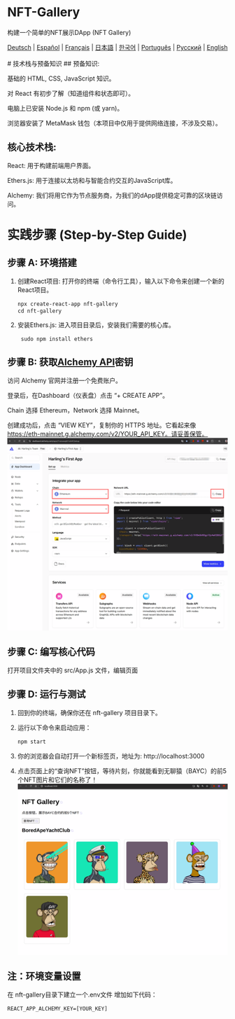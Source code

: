 # NFT-Gallery
构建一个简单的NFT展示DApp (NFT Gallery)

<div align="left">
  <!-- Keep these links. Translations will automatically update with the README. -->
  <a href="https://zdoc.app/de/jedi9t/NFT-Gallery">Deutsch</a> | 
  <a href="https://zdoc.app/es/jedi9t/NFT-Gallery">Español</a> | 
  <a href="https://zdoc.app/fr/jedi9t/NFT-Gallery">Français</a> | 
  <a href="https://zdoc.app/ja/jedi9t/NFT-Gallery">日本語</a> | 
  <a href="https://zdoc.app/ko/jedi9t/NFT-Gallery">한국어</a> | 
  <a href="https://zdoc.app/pt/jedi9t/NFT-Gallery">Português</a> | 
  <a href="https://zdoc.app/ru/jedi9t/NFT-Gallery">Русский</a> | 
  <a href="https://zdoc.app/en/jedi9t/NFT-Gallery">English</a>
</div>
<br/>
# 技术栈与预备知识
## 预备知识:

基础的 HTML, CSS, JavaScript 知识。

对 React 有初步了解（知道组件和状态即可）。

电脑上已安装 Node.js 和 npm (或 yarn)。

浏览器安装了 MetaMask 钱包（本项目中仅用于提供网络连接，不涉及交易）。

## 核心技术栈:

React: 用于构建前端用户界面。

Ethers.js: 用于连接以太坊和与智能合约交互的JavaScript库。

Alchemy: 我们将用它作为节点服务商，为我们的dApp提供稳定可靠的区块链访问。

# 实践步骤 (Step-by-Step Guide)
## 步骤 A: 环境搭建
1. 创建React项目: 打开你的终端（命令行工具），输入以下命令来创建一个新的React项目。
   
   ```
   npx create-react-app nft-gallery
   cd nft-gallery
   ```

1. 安装Ethers.js: 进入项目目录后，安装我们需要的核心库。
   ```
    sudo npm install ethers
   ```
## 步骤 B: 获取[Alchemy API](https://www.alchemy.com/)密钥
访问 Alchemy 官网并注册一个免费账户。

登录后，在Dashboard（仪表盘）点击 “+ CREATE APP”。

Chain 选择 Ethereum，Network 选择 Mainnet。

创建成功后，点击 “VIEW KEY”，复制你的 HTTPS 地址。它看起来像 https://eth-mainnet.g.alchemy.com/v2/YOUR_API_KEY。请妥善保管。
![alt text](resources/images/cc1d683dbe77e69b2fb44084e70de2d5.png)

## 步骤 C: 编写核心代码
打开项目文件夹中的 src/App.js 文件，编辑页面


## 步骤 D: 运行与测试
1. 回到你的终端，确保你还在 nft-gallery 项目目录下。

2. 运行以下命令来启动应用：
   ```Bash
   npm start
   ```
3. 你的浏览器会自动打开一个新标签页，地址为: http://localhost:3000
4. 点击页面上的“查询NFT”按钮，等待片刻，你就能看到无聊猿（BAYC）的前5个NFT图片和它们的名称了！
![alt text](resources/images/af133048ba7f7554d97789901076918a.png)

## 注：环境变量设置
在 nft-gallery目录下建立一个.env文件
增加如下代码：
```
REACT_APP_ALCHEMY_KEY=[YOUR_KEY]
```
